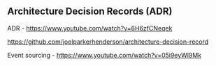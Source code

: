## Architecture Decision Records (ADR)

ADR - https://www.youtube.com/watch?v=6H6zfCNeqek

https://github.com/joelparkerhenderson/architecture-decision-record

Event sourcing - https://www.youtube.com/watch?v=05i9eyWl9Mk
